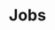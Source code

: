 ---
type: docs
title: "Jobs"
linkTitle: "Jobs"
weight: 120
description: "Manage the scheduling and orchestration of jobs"
---
